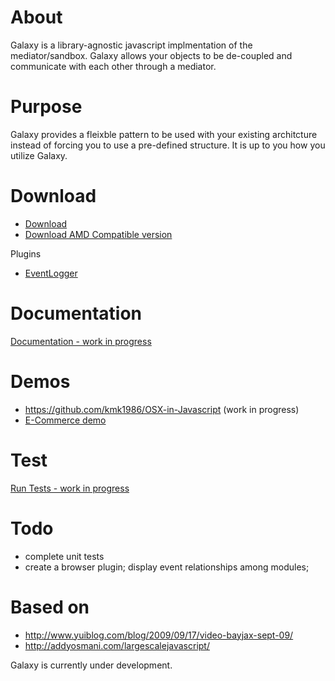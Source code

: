 About
======

Galaxy is a library-agnostic javascript implmentation of the mediator/sandbox. Galaxy allows your objects to be de-coupled and communicate with each other through a mediator.


Purpose
=====

 Galaxy provides a fleixble pattern to be used with your existing architcture instead of forcing you to use a pre-defined structure. It is up to you how you utilize Galaxy.

Download
=========

* [Download](https://raw.github.com/kmk1986/Backbone-Mediator/master/download/Galaxy.js)
* [Download AMD Compatible version](https://raw.github.com/kmk1986/Backbone-Mediator/master/download/Galaxy.AMD.js)

Plugins

* [EventLogger](https://raw.github.com/kmk1986/Backbone-Mediator/master/download/plugin/EventLogger.js)

Documentation
=============
[Documentation - work in progress](http://kmk1986.github.com/Backbone-Mediator/)

Demos
=====

* https://github.com/kmk1986/OSX-in-Javascript (work in progress)
* [E-Commerce demo](https://github.com/kmk1986/Backbone-Mediator/tree/gh-pages/demo/ecommerce)


Test
=====

[Run Tests - work in progress](http://kmk1986.github.com/Backbone-Mediator/tests/)

Todo
=====

* complete unit tests
* create a browser plugin; display event relationships among modules;

Based on
=========

* http://www.yuiblog.com/blog/2009/09/17/video-bayjax-sept-09/
* http://addyosmani.com/largescalejavascript/

Galaxy is currently under development. 